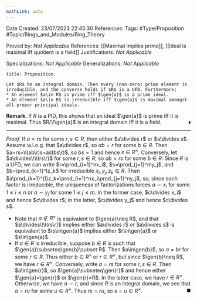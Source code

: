 ```yaml
---
mathLink: auto
---
```


<div class="topSpace"></div>

Date Created: 23/07/2023 22:45:30
References:
Tags: #Type/Proposition #Topic/Rings_and_Modules/Ring_Theory

Proved by: <i>Not Applicable</i>
References: [[Maximal implies prime]], [[Ideal is maximal iff quotient is a field]]
Justifications: <i>Not Applicable</i>

Specializations: <i>Not Applicable</i>
Generalizations: <i>Not Applicable</i>

``` ad-Proposition
title: Proposition.

Let $R$ be an integral domain. Then every (non-zero) prime element is irreducible, and the converse holds if $R$ is a UFD. Furthermore:
* An element $a\in R$ is prime iff $\gen{a}$ is a prime ideal.
* An element $a\in R$ is irreducible iff $\gen{a}$ is maximal amongst all proper principal ideals.

```

<b>Remark.</b> If $R$ is a PID, this shows that an ideal $\gen{a}$ is prime iff it is maximal. Thus $R/\!\gen{a}$ is an integral domain iff it is a field.<span style="float:right;">$\blacklozenge$</span>

---

<i>Proof.</i> If $a=rs$ for some $r,s\in R$, then either $a\divides r$ or $a\divides s$. Assume w.l.o.g. that $a\divides r$, so $ab=r$ for some $b\in R$. Then $a=rs=\l(ab\r)s=a\l(bs\r)$, so $bs=1$ and hence $s\in R^\times$. Conversely, let $a\divides\!\l(rs\r)$ for some $r,s\in R$, so $ab=rs$ for some $b\in R$. Since $R$ is a UFD, we can write $r=\prod_{i=1}^nx_i$, $s=\prod_{j=1}^my_j$, and $b=\prod_{k=1}^lz_k$ for irreducible $x_i,y_j,z_k\in R$. Then $a\prod_{k=1}^{l}z_k=\prod_{i=1}^nx_i\prod_{j=1}^ny_j$, so, since each factor is irreducible, the uniqueness of factorizations forces $a\sim x_i$ for some $1\leq i\leq n$ or $a\sim y_j$ for some $1\leq j\leq m$. In the former case, $c\divides x_i$ and hence $c\divides r$; in the latter, $c\divides y_j$ and hence $c\divides s$.
* Note that $a\not\in R^\times$ is equivalent to $\gen{a}\neq R$, and that $a\divides\!\l(rs\r)$ implies either $a\divides r$ or $a\divides s$ is equivalent to $rs\in\gen{a}$ implies either $r\in\gen{a}$ or $s\in\gen{a}$.
* If $a\in R$ is irreducible, suppose $b\in R$ is such that $\gen{a}\subseteq\gen{b}\subset R$. Then $a\in\gen{b}$, so $a=br$ for some $r\in R$. Thus either $b\in R^\times$ or $r\in R^\times$, but since $\gen{b}\neq R$, we have $r\in R^\times$. Conversely, write $a=rs$ for some $r,s\in R$. Then $a\in\gen{r}$, so $\gen{a}\subseteq\gen{r}$ and hence either $\gen{a}=\gen{r}$ or $\gen{r}=R$. In the latter case, we have $r\in R^\times$. Otherwise, we have $a\sim r$, and since $R$ is an integral domain, we see that $a=ru$ for some $u\in R^\times$. Thus $rs=ru$, so $s=u\in R^\times$.<span style="float:right;">$\blacksquare$</span>
